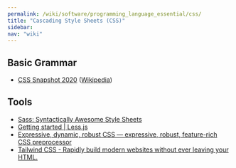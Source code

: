 ```yaml
---
permalink: /wiki/software/programming_language_essential/css/
title: "Cascading Style Sheets (CSS)"
sidebar:
nav: "wiki"
---
```


## Basic Grammar

* [CSS Snapshot 2020](https://www.w3.org/TR/CSS/) ([Wikipedia](https://en.wikipedia.org/wiki/CSS))

## Tools

* [Sass: Syntactically Awesome Style Sheets](https://sass-lang.com/)
* [Getting started | Less.js](http://lesscss.org/)
* [Expressive, dynamic, robust CSS — expressive, robust, feature-rich CSS preprocessor](https://stylus-lang.com/)
* [Tailwind CSS - Rapidly build modern websites without ever leaving your HTML.](https://tailwindcss.com/)
